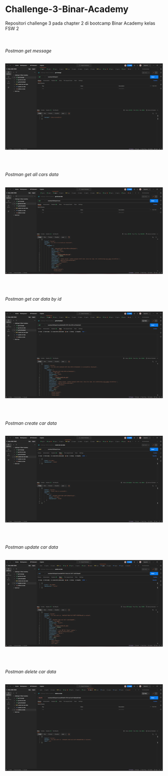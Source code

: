 # Challenge-3-Binar-Academy

Repositori challenge 3 pada chapter 2 di bootcamp Binar Academy kelas FSW 2
<br><br><br>

<h6>Postman get message</h6>

<p style="text-align: center">
  <img  src='/assets/picture/get-message.png'>
</p>

<br><br>

<h6>Postman get all cars data</h6>

<p style="text-align: center">
  <img  src='/assets/picture/get-all-cars-data.png'>
</p>

<br><br>

<h6>Postman get car data by id</h6>

<p style="text-align: center">
  <img  src='/assets/picture/get-car-data-by-id.png'>
</p>

<br><br>

<h6>Postman create car data</h6>

<p style="text-align: center">
  <img  src='/assets/picture/insert-car-data.png'>
</p>

<br><br>

<h6>Postman update car data</h6>

<p style="text-align: center">
  <img  src='/assets/picture/update-car-data.png'>
</p>

<br><br>

<h6>Postman delete car data</h6>

<p style="text-align: center">
  <img  src='/assets/picture/delete-car-data.png'>
</p>
